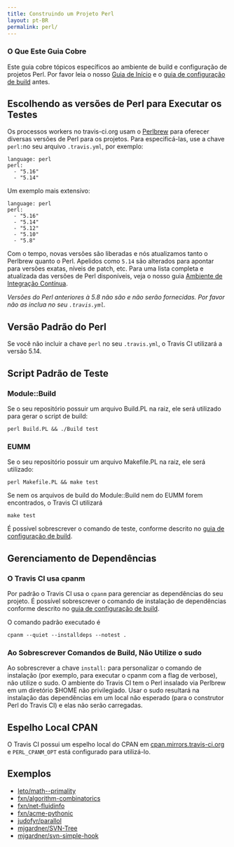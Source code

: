 ```yaml
---
title: Construindo um Projeto Perl
layout: pt-BR
permalink: perl/
---
```


### O Que Este Guia Cobre

Este guia cobre tópicos específicos ao ambiente de build e configuração de projetos Perl. Por favor leia o nosso [Guia de Início](/pt_BR/user/getting-started/) e o [guia de configuração de build](/pt_BR/docs/user/build-configuration/) antes.

## Escolhendo as versões de Perl para Executar os Testes

Os processos workers no travis-ci.org usam o [Perlbrew](http://perlbrew.pl/) para oferecer diversas versões de Perl para os projetos. Para especificá-las, use a chave `perl:`no seu arquivo `.travis.yml`, por exemplo:

    language: perl
    perl:
      - "5.16"
      - "5.14"

Um exemplo mais extensivo:

    language: perl
    perl:
      - "5.16"
      - "5.14"
      - "5.12"
      - "5.10"
      - "5.8"

Com o tempo, novas versões são liberadas e nós atualizamos tanto o Perlbrew quanto o Perl. Apelidos como `5.14` são alterados para apontar para versões exatas, níveis de patch, etc.
Para uma lista completa e atualizada das versões de Perl disponíveis, veja o nosso guia [Ambiente de Integração Contínua](/pt-BR/user/ci-environment/).

*Versões do Perl anteriores à 5.8 não são e não serão fornecidas. Por favor não as inclua no seu `.travis.yml`.*


## Versão Padrão do Perl

Se você não incluir a chave `perl` no seu `.travis.yml`, o Travis CI utilizará a versão 5.14.

## Script Padrão de Teste

### Module::Build

Se o seu repositório possuir um arquivo Build.PL na raiz, ele será utilizado para gerar o script de build:

    perl Build.PL && ./Build test

### EUMM

Se o seu repositório possuir um arquivo Makefile.PL na raiz, ele será utilizado:

    perl Makefile.PL && make test

Se nem os arquivos de build do Module::Build nem do EUMM forem encontrados, o Travis CI utilizará

    make test

É possível sobrescrever o comando de teste, conforme descrito no [guia de configuração de build](/pt_BR/user/build-configuration/).


## Gerenciamento de Dependências

### O Travis CI usa cpanm

Por padrão o Travis CI usa o `cpanm` para gerenciar as dependências do seu projeto. É possível sobrescrever o comando de instalação de dependências conforme descrito no [guia de configuração de build](/pt_BR/user/build-configuration/).

O comando padrão executado é

    cpanm --quiet --installdeps --notest .

### Ao Sobrescrever Comandos de Build, Não Utilize o sudo

Ao sobrescrever a chave `install:` para personalizar o comando de instalação (por exemplo, para executar o cpanm com a flag de verbose), não utilize o sudo. O ambiente do Travis CI tem o Perl insalado via Perlbrew em um diretório $HOME não privilegiado. Usar o sudo resultará na instalação das dependências em um local não esperado (para o construtor Perl do Travis CI) e elas não serão carregadas.


## Espelho Local CPAN

O Travis CI possui um espelho local do CPAN em [cpan.mirrors.travis-ci.org](http://cpan.mirrors.travis-ci.org/) e `PERL_CPANM_OPT` está configurado para utilizá-lo.


## Exemplos

* [leto/math--primality](https://github.com/leto/math--primality/blob/master/.travis.yml)
* [fxn/algorithm-combinatorics](https://github.com/fxn/algorithm-combinatorics/blob/master/.travis.yml)
* [fxn/net-fluidinfo](https://github.com/fxn/net-fluidinfo/blob/master/.travis.yml)
* [fxn/acme-pythonic](https://github.com/fxn/acme-pythonic/blob/master/.travis.yml)
* [judofyr/parallol](https://github.com/judofyr/parallol/blob/travis-ci/.travis.yml)
* [mjgardner/SVN-Tree](https://github.com/mjgardner/SVN-Tree/blob/master/.travis.yml)
* [mjgardner/svn-simple-hook](https://github.com/mjgardner/svn-simple-hook/blob/master/.travis.yml)
